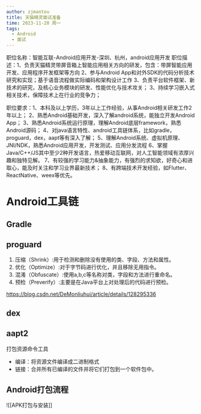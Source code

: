 ```yaml
---
author: zjmantou
title: 天猫精灵面试准备
time: 2023-11-20 周一
tags:
  - Android
  - 面试
---
```

职位名称：智能互联-Android应用开发-深圳、杭州，android应用开发
职位描述：1、负责天猫精灵带屏音箱上智能应用相关方向的研发，包含：带屏智能应用开发、应用程序开发框架等方向 2、参与Android App和对外SDK的代码分析技术研究和实现；基于语音流程做实际编码和架构设计工作 3、负责平台软件框架、新技术的研究，及核心业务模块的研发、性能优化与技术攻关； 3、持续学习嵌入式相关技术，保障技术上在行业的竞争力；

职位要求：1、本科及以上学历，3年以上工作经验，从事Android相关研发工作2年以上； 2、熟悉Android基础开发，深入了解android系统，能独立开发Android App； 3、熟悉Android系统运行原理，理解Android底层framework，熟悉Android源码； 4、对java语言特性、android工具链体系，比如gradle，proguard，dex，aapt等有深入了解； 5、理解Android系统、虚拟机原理、JNI/NDK，熟悉Android应用开发，开发测试、应用分发流程 6、掌握Java/C++/JS其中至少2种开发语言，热爱移动互联网，对人工智能领域有浓厚兴趣和独特见解。 7、有较强的学习能力&抽象能力，有强烈的求知欲，好奇心和进取心，能及时关注和学习业界最新技术； 8、有跨端技术开发经验，如Flutter、ReactNative、weex等优先。 

# Android工具链

## Gradle

## proguard

1. 压缩（Shrink）:用于检测和删除没有使用的类、字段、方法和属性。
2. 优化（Optimize）:对于字节码进行优化，并且移除无用指令。
3. 混淆（Obfuscate）:使用a,b,c等名称对类，字段和方法进行重命名。
4. 预检（Preverify）:主要是在Java平台上对处理后的代码进行预检。



https://blog.csdn.net/DeMonliuhui/article/details/128295336
## dex

## aapt2

打包资源命令工具

- 编译：将资源文件编译成二进制格式
- 链接：合并所有已编译的文件并将它们打包到一个软件包中。

## Android打包流程
![[APK打包与安装]]
